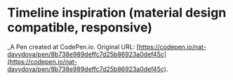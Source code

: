 # Timeline inspiration (material design compatible, responsive)
 _A Pen created at CodePen.io. Original URL: [https://codepen.io/nat-davydova/pen/8b738e989deffc7d25b86923a0def45c](https://codepen.io/nat-davydova/pen/8b738e989deffc7d25b86923a0def45c).

 